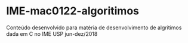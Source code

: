 # IME-mac0122-algoritimos
Conteúdo desenvolvido para matéria de desenvolvimento de algritimos dada em C no IME USP jun-dez/2018
